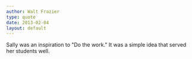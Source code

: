 ```yaml
---
author: Walt Frazier
type: quote
date: 2013-02-04
layout: default
---
```

Sally was an inspiration to "Do the work." It was a simple idea that served her students well.